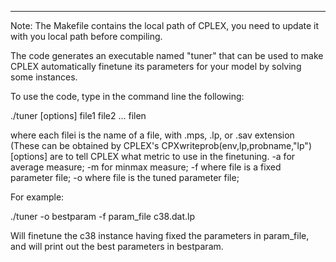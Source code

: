 ****************************************
Note: The Makefile contains the local path of CPLEX, you need to update 
it with you local path before compiling.

The code generates an executable named "tuner" that can be used to make 
CPLEX automatically finetune its parameters for your model by solving 
some instances.

To use the code, type in the command line the following:

./tuner [options] file1 file2 ... filen

where 
       each filei is the name of a file, with .mps, .lp, or .sav extension (These can be obtained by CPLEX's CPXwriteprob(env,lp,probname,"lp")
       [options] are to tell CPLEX what metric to use in the finetuning.
	   -a for average measure; 
	   -m for minmax measure;
       -f <file> where file is a fixed parameter file;
       -o <file> where file is the tuned parameter file;
	   
	   
For example:

./tuner -o bestparam -f param_file c38.dat.lp

Will finetune the c38 instance having fixed the parameters in param_file, and will print out the best parameters in bestparam.